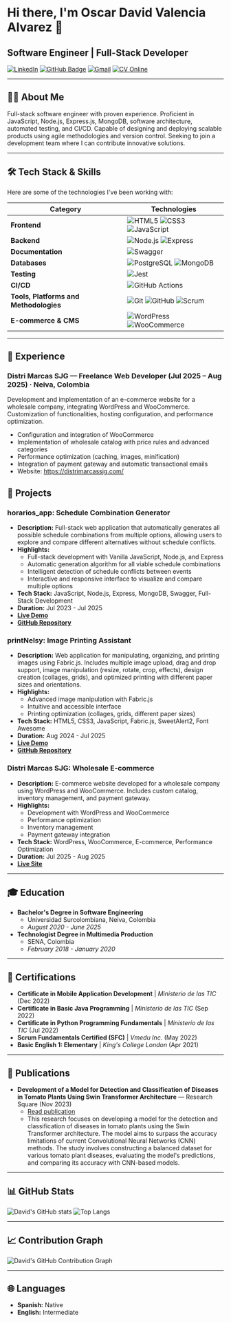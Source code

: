 # Hi there, I'm Oscar David Valencia Alvarez 👋

## Software Engineer | Full-Stack Developer

[![LinkedIn](https://img.shields.io/badge/LinkedIn-0077B5?style=flat-square&logo=linkedin&logoColor=white)](https://www.linkedin.com/in/oscar-david-valencia-alvarez-3b26321a3/) [![GitHub Badge](https://img.shields.io/badge/-GitHub-181717?style=flat-square&logo=github&logoColor=white)](https://github.com/DavidValenciaX) [![Gmail](https://img.shields.io/badge/Gmail-D14836?style=flat-square&logo=gmail&logoColor=white)](mailto:davidvalencia0526@gmail.com) [![CV Online](https://img.shields.io/badge/CV%20Online-JSONResume-0A66C2?style=flat-square)](https://registry.jsonresume.org/DavidValenciaX)

---

## 👨‍💻 About Me

Full-stack software engineer with proven experience. Proficient in JavaScript, Node.js, Express.js, MongoDB, software architecture, automated testing, and CI/CD. Capable of designing and deploying scalable products using agile methodologies and version control. Seeking to join a development team where I can contribute innovative solutions.

---

## 🛠️ Tech Stack & Skills

Here are some of the technologies I've been working with:

| Category          | Technologies                                                                                                                                                                                                    |
| ----------------- | --------------------------------------------------------------------------------------------------------------------------------------------------------------------------------------------------------------- |
| **Frontend**      | ![HTML5](https://img.shields.io/badge/-HTML5-E34F26?style=flat-square&logo=html5&logoColor=white) ![CSS3](https://img.shields.io/badge/-CSS3-1572B6?style=flat-square&logo=css3&logoColor=white) ![JavaScript](https://img.shields.io/badge/-JavaScript-F7DF1E?style=flat-square&logo=javascript&logoColor=black)                                                                                                                            |
| **Backend**       | ![Node.js](https://img.shields.io/badge/-Node.js-339933?style=flat-square&logo=node.js&logoColor=white) ![Express](https://img.shields.io/badge/-Express-000000?style=flat-square&logo=express&logoColor=white)                                                                                                                          |
| **Documentation** | ![Swagger](https://img.shields.io/badge/-Swagger-85EA2D?style=flat-square&logo=swagger&logoColor=black) |
| **Databases**     | ![PostgreSQL](https://img.shields.io/badge/-PostgreSQL-336791?style=flat-square&logo=postgresql&logoColor=white) ![MongoDB](https://img.shields.io/badge/-MongoDB-47A248?style=flat-square&logo=mongodb&logoColor=white)                                                                                                                                                                                                                                                                                             |
| **Testing**       | ![Jest](https://img.shields.io/badge/-Jest-C21325?style=flat-square&logo=jest&logoColor=white)                                                                                                                 |
| **CI/CD**         | ![GitHub Actions](https://img.shields.io/badge/-GitHub%20Actions-2088FF?style=flat-square&logo=github-actions&logoColor=white)                                                                                 |
| **Tools, Platforms and Methodologies** | ![Git](https://img.shields.io/badge/Git-F05032?style=flat-square&logo=git&logoColor=white) ![GitHub](https://img.shields.io/badge/GitHub-181717?style=flat-square&logo=github&logoColor=white) ![Scrum](https://img.shields.io/badge/Scrum-009688?style=flat-square&logo=trello&logoColor=white)                                                                                                                                                                                                                                                                                                             |
| **E-commerce & CMS** | ![WordPress](https://img.shields.io/badge/WordPress-21759B?style=flat-square&logo=wordpress&logoColor=white) ![WooCommerce](https://img.shields.io/badge/WooCommerce-96588A?style=flat-square&logo=woocommerce&logoColor=white)                                                                                                              |

---

## 💼 Experience

### Distri Marcas SJG — Freelance Web Developer (Jul 2025 – Aug 2025) · Neiva, Colombia

Development and implementation of an e-commerce website for a wholesale company, integrating WordPress and WooCommerce. Customization of functionalities, hosting configuration, and performance optimization.

- Configuration and integration of WooCommerce
- Implementation of wholesale catalog with price rules and advanced categories
- Performance optimization (caching, images, minification)
- Integration of payment gateway and automatic transactional emails
- Website: <https://distrimarcassjg.com/>

## 🚀 Projects

### horarios_app: Schedule Combination Generator

- **Description:** Full-stack web application that automatically generates all possible schedule combinations from multiple options, allowing users to explore and compare different alternatives without schedule conflicts.
- **Highlights:**
  - Full-stack development with Vanilla JavaScript, Node.js, and Express
  - Automatic generation algorithm for all viable schedule combinations
  - Intelligent detection of schedule conflicts between events
  - Interactive and responsive interface to visualize and compare multiple options
- **Tech Stack:** JavaScript, Node.js, Express, MongoDB, Swagger, Full-Stack Development
- **Duration:** Jul 2023 - Jul 2025
- **[Live Demo](https://horarios-application.netlify.app/)**
- **[GitHub Repository](https://github.com/DavidValenciaX/horarios_app)**

### printNelsy: Image Printing Assistant

- **Description:** Web application for manipulating, organizing, and printing images using Fabric.js. Includes multiple image upload, drag and drop support, image manipulation (resize, rotate, crop, effects), design creation (collages, grids), and optimized printing with different paper sizes and orientations.
- **Highlights:**
  - Advanced image manipulation with Fabric.js
  - Intuitive and accessible interface
  - Printing optimization (collages, grids, different paper sizes)
- **Tech Stack:** HTML5, CSS3, JavaScript, Fabric.js, SweetAlert2, Font Awesome
- **Duration:** Aug 2024 - Jul 2025
- **[Live Demo](https://print-nelsy.vercel.app/)**
- **[GitHub Repository](https://github.com/DavidValenciaX/printNelsy)**

### Distri Marcas SJG: Wholesale E-commerce

- **Description:** E-commerce website developed for a wholesale company using WordPress and WooCommerce. Includes custom catalog, inventory management, and payment gateway.
- **Highlights:**
  - Development with WordPress and WooCommerce
  - Performance optimization
  - Inventory management
  - Payment gateway integration
- **Tech Stack:** WordPress, WooCommerce, E-commerce, Performance Optimization
- **Duration:** Jul 2025 - Aug 2025
- **[Live Site](https://distrimarcassjg.com/)**

---

## 🎓 Education

- **Bachelor's Degree in Software Engineering**
  - Universidad Surcolombiana, Neiva, Colombia
  - *August 2020 - June 2025*
- **Technologist Degree in Multimedia Production**
  - SENA, Colombia
  - *February 2018 - January 2020*

---

## 📜 Certifications

- **Certificate in Mobile Application Development** | *Ministerio de las TIC* (Dec 2022)
- **Certificate in Basic Java Programming** | *Ministerio de las TIC* (Sep 2022)
- **Certificate in Python Programming Fundamentals** | *Ministerio de las TIC* (Jul 2022)
- **Scrum Fundamentals Certified (SFC)** | *Vmedu Inc.* (May 2022)
- **Basic English 1: Elementary** | *King's College London* (Apr 2021)

---

## 📰 Publications

- **Development of a Model for Detection and Classification of Diseases in Tomato Plants Using Swin Transformer Architecture** — Research Square (Nov 2023)
  - [Read publication](https://dx.doi.org/10.21203/rs.3.rs-3618075/v1)
  - This research focuses on developing a model for the detection and classification of diseases in tomato plants using the Swin Transformer architecture. The model aims to surpass the accuracy limitations of current Convolutional Neural Networks (CNN) methods. The study involves constructing a balanced dataset for various tomato plant diseases, evaluating the model's predictions, and comparing its accuracy with CNN-based models.

---

## 📊 GitHub Stats

![David's GitHub stats](https://github-readme-stats.vercel.app/api?username=DavidValenciaX&show_icons=true&theme=radical)
![Top Langs](https://github-readme-stats.vercel.app/api/top-langs/?username=DavidValenciaX&layout=compact&theme=radical)

---

## 📈 Contribution Graph

![David's GitHub Contribution Graph](https://ghchart.rshah.org/DavidValenciaX?theme=dark)

---

## 🌐 Languages

- **Spanish:** Native
- **English:** Intermediate
